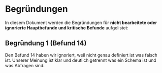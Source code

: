 # Begründungen

In diesem Dokument werden die Begründungen für **nicht bearbeitete oder ignorierte Hauptbefunde und kritische Befunde** aufgelistet:

## Begründung 1 (Befund 14)

Den Befund 14 haben wir ignoriert, weil nicht genau definiert ist was falsch ist.
Unserer Meinung ist klar und deutlich getrennt was ein Schema ist und was Abfragen sind.

